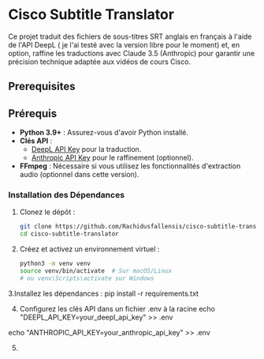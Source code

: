 # Cisco Subtitle Translator

Ce projet traduit des fichiers de sous-titres SRT anglais en français à l'aide de l'API DeepL ( je l'ai testé avec la version libre pour le moment) et, en option, raffine les traductions avec Claude 3.5 (Anthropic) pour garantir une précision technique adaptée aux vidéos de cours Cisco.

## Prerequisites

## Prérequis

- **Python 3.9+** : Assurez-vous d'avoir Python installé.
- **Clés API** :
  - [DeepL API Key](https://www.deepl.com/pro-api) pour la traduction.
  - [Anthropic API Key](https://www.anthropic.com) pour le raffinement (optionnel).
- **FFmpeg** : Nécessaire si vous utilisez les fonctionnalités d'extraction audio (optionnel dans cette version).

### Installation des Dépendances

1. Clonez le dépôt :
   ```bash
   git clone https://github.com/Rachidusfallensis/cisco-subtitle-translator.git
   cd cisco-subtitle-translator
   ```
2. Créez et activez un environnement virtuel :
   ```bash
   python3 -m venv venv
   source venv/bin/activate  # Sur macOS/Linux
   # ou venv\Scripts\activate sur Windows
   ```
3.Installez les dépendances : 
pip install -r requirements.txt

4. Configurez les clés API dans un fichier .env à la racine
echo "DEEPL_API_KEY=your_deepl_api_key" >> .env

echo "ANTHROPIC_API_KEY=your_anthropic_api_key" >> .env

5. 